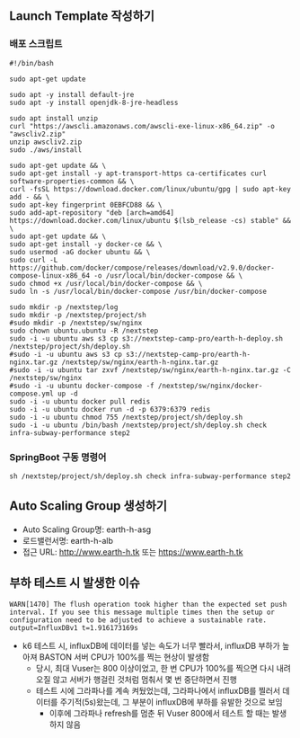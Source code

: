 ## Launch Template 작성하기
### 배포 스크립트
```shell
#!/bin/bash

sudo apt-get update

sudo apt -y install default-jre
sudo apt -y install openjdk-8-jre-headless

sudo apt install unzip 
curl "https://awscli.amazonaws.com/awscli-exe-linux-x86_64.zip" -o "awscliv2.zip"
unzip awscliv2.zip
sudo ./aws/install

sudo apt-get update && \
sudo apt-get install -y apt-transport-https ca-certificates curl software-properties-common && \
curl -fsSL https://download.docker.com/linux/ubuntu/gpg | sudo apt-key add - && \
sudo apt-key fingerprint 0EBFCD88 && \
sudo add-apt-repository "deb [arch=amd64] https://download.docker.com/linux/ubuntu $(lsb_release -cs) stable" && \
sudo apt-get update && \
sudo apt-get install -y docker-ce && \
sudo usermod -aG docker ubuntu && \
sudo curl -L https://github.com/docker/compose/releases/download/v2.9.0/docker-compose-linux-x86_64 -o /usr/local/bin/docker-compose && \
sudo chmod +x /usr/local/bin/docker-compose && \
sudo ln -s /usr/local/bin/docker-compose /usr/bin/docker-compose

sudo mkdir -p /nextstep/log
sudo mkdir -p /nextstep/project/sh
#sudo mkdir -p /nextstep/sw/nginx
sudo chown ubuntu.ubuntu -R /nextstep
sudo -i -u ubuntu aws s3 cp s3://nextstep-camp-pro/earth-h-deploy.sh /nextstep/project/sh/deploy.sh
#sudo -i -u ubuntu aws s3 cp s3://nextstep-camp-pro/earth-h-nginx.tar.gz /nextstep/sw/nginx/earth-h-nginx.tar.gz
#sudo -i -u ubuntu tar zxvf /nextstep/sw/nginx/earth-h-nginx.tar.gz -C /nextstep/sw/nginx
#sudo -i -u ubuntu docker-compose -f /nextstep/sw/nginx/docker-compose.yml up -d
sudo -i -u ubuntu docker pull redis
sudo -i -u ubuntu docker run -d -p 6379:6379 redis
sudo -i -u ubuntu chmod 755 /nextstep/project/sh/deploy.sh
sudo -i -u ubuntu /bin/bash /nextstep/project/sh/deploy.sh check infra-subway-performance step2
```
### SpringBoot 구동 명령어
`sh /nextstep/project/sh/deploy.sh check infra-subway-performance step2`

## Auto Scaling Group 생성하기
- Auto Scaling Group명: earth-h-asg
- 로드밸런서명: earth-h-alb
- 접근 URL: http://www.earth-h.tk 또는 https://www.earth-h.tk

## 부하 테스트 시 발생한 이슈
```text
WARN[1470] The flush operation took higher than the expected set push interval. If you see this message multiple times then the setup or configuration need to be adjusted to achieve a sustainable rate.  output=InfluxDBv1 t=1.916173169s
```
- k6 테스트 시, influxDB에 데이터를 넣는 속도가 너무 빨라서, influxDB 부하가 높아져 BASTON 서버 CPU가 100%를 찍는 현상이 발생함
  - 당시, 최대 Vuser는 800 이상이었고, 한 번 CPU가 100%를 찍으면 다시 내려오질 않고 서버가 행걸린 것처럼 멈춰서 몇 번 중단하면서 진행
  - 테스트 시에 그라파나를 계속 켜뒀었는데, 그라파나에서 influxDB를 찔러서 데이터를 주기적(5s)왔는데, 그 부분이 influxDB에 부하를 유발한 것으로 보임
    - 이후에 그라파나 refresh를 멈춘 뒤 Vuser 800에서 테스트 할 때는 발생하지 않음
